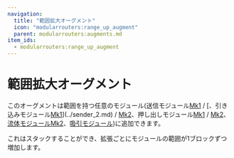 ```yaml
---
navigation:
  title: "範囲拡大オーグメント"
  icon: "modularrouters:range_up_augment"
  parent: modularrouters:augments.md
item_ids:
  - modularrouters:range_up_augment
---
```


# 範囲拡大オーグメント

このオーグメントは範囲を持つ任意のモジュール(送信モジュール[Mk1](../sender_1.md) / [、引き込みモジュール[Mk1](../puller_1.md)](../sender_2.md) / [Mk2](../puller_2.md)、押し出しモジュール[Mk1](../extruder_1.md) / [Mk2](../extruder_2.md)、[流体モジュールMk2](../fluid_2.md)、[吸引モジュール](../vacuum.md))に追加できます。

これはスタックすることができ、拡張ごとにモジュールの範囲が1ブロックずつ増加します。



<Recipe id="modularrouters:range_up_augment" />

<Recipe id="modularrouters:range_up_from_down" />

